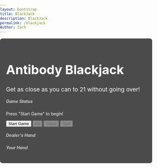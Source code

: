 ```yaml
---
layout: bootstrap
title: BlackJack
description: BlackJack
permalink: /blackjack
Author: Zach
---
```


<style>
  body {
    background-image: url('{{site.baseurl}}/images/blackjacklayout.png'); 
    background-size: cover;
    background-repeat: no-repeat;
    background-position: center;
    color: #ffffff;
    font-family: 'Inter', sans-serif;
    margin: 0;
    padding: 0;
  }

  .container {
    position: relative;
    z-index: 1; 
    background-color: rgba(0, 0, 0, 0.7); 
    border-radius: 8px;
    padding: 20px;
  }

  h1.text-center {
    color: #ffffff; 
    font-size: 2.5875rem; 
  }

  .description {
    font-size: 1.2rem; 
    color: #ffffff;
  }

  .card-title {
    color: #cccccc; 
  }
</style>

<div class="container mt-5">
  <h1 class="text-center">Antibody Blackjack</h1>
  <p class="text-center description">Get as close as you can to 21 without going over!</p>
  <div class="row justify-content-center mt-4">
    <div class="col-md-6">
      <div class="card">  
        <div class="card-body">
          <h5 class="card-title">Game Status</h5>
          <p id="game-status" class="card-text">Press "Start Game" to begin!</p>
          <div class="d-flex justify-content-between">
            <button id="start-game" class="btn btn-primary">Start Game</button>
            <button id="hit" class="btn btn-success" disabled>Hit</button>
            <button id="stand" class="btn btn-warning" disabled>Stand</button>
            <button id="split" class="btn btn-secondary" disabled>Split</button>
          </div>
        </div>
      </div>
    </div>
  </div>
  <div class="row justify-content-center mt-4">
    <div class="col-md-6">
      <div class="card">
        <div class="card-body">
          <h5 class="card-title">Dealer's Hand</h5>
          <div id="dealer-hand" class="d-flex flex-wrap justify-content-center"></div>
          <h5 class="card-title mt-4">Your Hand</h5>
          <div id="player-hand" class="d-flex flex-wrap justify-content-center"></div>
        </div>
      </div>
    </div>
  </div>
</div>

<script type="module">
  import { pythonURI, fetchOptions } from '{{ site.baseurl }}/assets/js/api/config.js';

  function showPopup(message) {
    const popup = document.createElement("div");
    popup.textContent = message;
    popup.style.position = "fixed";
    popup.style.top = "50%";
    popup.style.left = "50%";
    popup.style.transform = "translate(-50%, -50%)";
    popup.style.backgroundColor = "rgba(0, 0, 0, 0.8)";
    popup.style.color = "white";
    popup.style.padding = "20px";
    popup.style.borderRadius = "8px";
    popup.style.zIndex = "1000";
    popup.style.textAlign = "center";
    popup.style.fontSize = "18px";

    document.body.appendChild(popup);

    setTimeout(() => {
      document.body.removeChild(popup);
    }, 3000); 
  }

  async function updatePoints(points) {
    try {
      const response = await fetch(`${pythonURI}/api/points`, {
        ...fetchOptions,
        method: 'POST',
        body: JSON.stringify({ points })
      });

      const data = await response.json();
      console.log('Response:', response); 
      console.log('Response Data:', data); 

      if (response.ok) {
        console.log('Points updated successfully:', data.total_points);
        showPopup("You gained 50 points!"); 
      } else {
        console.error('Failed to update points:', data.message);
      }
    } catch (error) {
      console.error('Error updating points:', error);
    }
  }

  const startGameButton = document.getElementById("start-game");
  const hitButton = document.getElementById("hit");
  const standButton = document.getElementById("stand");
  const splitButton = document.getElementById("split");
  const gameStatus = document.getElementById("game-status");
  const playerHand = document.getElementById("player-hand");
  const dealerHand = document.getElementById("dealer-hand");

  let deck = [];
  let playerCards = [];
  let dealerCards = [];
  let playerHand1 = [];
  let playerHand2 = [];
  let isPlayingFirstHand = true;

  function createDeck() {
    const antibodies = [
      { name: "IgG", value: 11, description: "IgG: Most abundant, long-term immunity." },
      { name: "IgA", value: 2, description: "IgA: Protects mucosal surfaces." },
      { name: "IgM", value: 3, description: "IgM: First responder, complement activator." },
      { name: "IgE", value: 4, description: "IgE: Allergies and parasite defense." },
      { name: "IgD", value: 5, description: "IgD: B cell activation role." },
      { name: "IgG1", value: 6, description: "IgG1: Effective against viruses/bacteria." },
      { name: "IgG2", value: 7, description: "IgG2: Carbohydrate antigen defense." },
      { name: "IgG3", value: 8, description: "IgG3: Strong complement activator." },
      { name: "IgG4", value: 9, description: "IgG4: Regulates immune responses." },
      { name: "IgA1", value: 10, description: "IgA1: Blood-based infection defense." },
      { name: "IgA2", value: 10, description: "IgA2: Mucosal secretion protection." },
      { name: "Secretory IgM", value: 10, description: "Secretory IgM: Mucosal immunity role." },
      { name: "IgY", value: 10, description: "IgY: Bird/reptile antibody, IgG-like." }
    ];

    const suits = ["♥", "♦", "♣", "♠"];
    const ranks = ["A", "2", "3", "4", "5", "6", "7", "8", "9", "10", "J", "Q", "K"];

    deck = [];
    antibodies.forEach((antibody, index) => {
      suits.forEach((suit) => {
        deck.push({
          name: antibody.name,
          value: antibody.value,
          rank: ranks[index],
          suit: suit,
          description: antibody.description
        });
      });
    });

    deck.sort(() => Math.random() - 0.5); 
  }

  function calculateScore(cards) {
    let score = 0;
    let iggCount = 0;

    for (const card of cards) {
      score += card.value;
      if (card.name === "IgG") {
        iggCount++;
      }
    }

    while (score > 21 && iggCount > 0) {
      score -= 10; 
      iggCount--;
    }

    return score;
  }

  function createCardElement(card) {
    const cardElement = document.createElement("div");
    cardElement.style.width = "160px";
    cardElement.style.height = "240px";
    cardElement.className = "card m-2";
    cardElement.style.border = "1px solid black";
    cardElement.style.borderRadius = "8px";
    cardElement.style.backgroundColor = "white";
    cardElement.style.position = "relative";
    cardElement.style.display = "flex";
    cardElement.style.flexDirection = "column";
    cardElement.style.justifyContent = "space-between";
    cardElement.style.padding = "5px";
    cardElement.style.color = "black";
    cardElement.style.cursor = "pointer"; 

    const frontFace = document.createElement("div");
    frontFace.style.width = "100%";
    frontFace.style.height = "100%";
    frontFace.style.position = "absolute";
    frontFace.style.backfaceVisibility = "hidden";
    frontFace.style.transform = "rotateY(0deg)";
    frontFace.style.display = "flex";
    frontFace.style.flexDirection = "column";
    frontFace.style.justifyContent = "space-between";

    const imageElement = document.createElement("img");
    imageElement.src = `{{site.baseurl}}/images/${card.name.replace(/\s+/g, '')}.png`;
    imageElement.alt = card.name;
    imageElement.style.width = "100%";
    imageElement.style.height = "100%";
    imageElement.style.borderRadius = "8px";
    frontFace.appendChild(imageElement);

    const suitColor = (card.suit === "♥" || card.suit === "♦") ? "red" : "black";

    const topLeft = document.createElement("div");
    topLeft.style.position = "absolute";
    topLeft.style.top = "5px";
    topLeft.style.left = "5px";
    topLeft.style.fontSize = "18px";
    topLeft.style.fontWeight = "bold";
    topLeft.style.color = suitColor;
    topLeft.textContent = `${card.rank} ${card.suit}`;
    frontFace.appendChild(topLeft);

    const topRight = document.createElement("div");
    topRight.style.position = "absolute";
    topRight.style.top = "5px";
    topRight.style.right = "5px";
    topRight.style.fontSize = "16px";
    topRight.style.fontWeight = "bold";
    topRight.textContent = card.name;
    frontFace.appendChild(topRight);

    const backFace = document.createElement("div");
    backFace.style.width = "100%";
    backFace.style.height = "100%";
    backFace.style.position = "absolute";
    backFace.style.backfaceVisibility = "hidden";
    backFace.style.transform = "rotateY(180deg)";
    backFace.style.display = "flex";
    backFace.style.alignItems = "center";
    backFace.style.justifyContent = "center";
    backFace.style.backgroundColor = "white";
    backFace.style.borderRadius = "8px";
    backFace.style.padding = "10px";
    backFace.style.textAlign = "center";
    backFace.style.color = "black";
    backFace.textContent = card.description;

    cardElement.appendChild(frontFace);
    cardElement.appendChild(backFace);

    cardElement.style.transformStyle = "preserve-3d";
    cardElement.style.transition = "transform 0.6s";

    cardElement.addEventListener("click", () => {
      if (cardElement.style.transform === "rotateY(180deg)") {
        cardElement.style.transform = "rotateY(0deg)";
      } else {
        cardElement.style.transform = "rotateY(180deg)";
      }
    });

    return cardElement;
  }

  function resetGame() {
    deck = [];
    playerCards = [];
    dealerCards = [];
    playerHand1 = [];
    playerHand2 = [];
    isPlayingFirstHand = true;
    playerHand.innerHTML = "";
    dealerHand.innerHTML = "";
    gameStatus.textContent = "Press 'Start Game' to begin!";
    hitButton.disabled = true;
    standButton.disabled = true;
    splitButton.disabled = true;
  }

  function updateHands() {
    playerHand.innerHTML = "";
    dealerHand.innerHTML = "";

    dealerHand.style.display = "flex";
    dealerHand.style.justifyContent = "center";
    dealerHand.style.marginBottom = "20px";
    dealerCards.forEach(card => dealerHand.appendChild(createCardElement(card)));

    if (playerHand1.length > 0 && playerHand2.length > 0) {
      const handsContainer = document.createElement("div");
      handsContainer.style.display = "flex";
      handsContainer.style.justifyContent = "center";
      handsContainer.style.gap = "40px";

      const hand1Container = document.createElement("div");
      hand1Container.style.display = "flex";
      hand1Container.style.flexDirection = "column";
      hand1Container.style.alignItems = "center";

      const hand2Container = document.createElement("div");
      hand2Container.style.display = "flex";
      hand2Container.style.flexDirection = "column";
      hand2Container.style.alignItems = "center";

      playerHand1.forEach((card, index) => {
        const cardElement = createCardElement(card);
        cardElement.style.position = "relative";
        cardElement.style.marginTop = `${index * 30}px`;
        hand1Container.appendChild(cardElement);
      });

      playerHand2.forEach((card, index) => {
        const cardElement = createCardElement(card);
        cardElement.style.position = "relative";
        cardElement.style.marginTop = `${index * 30}px`;
        hand2Container.appendChild(cardElement);
      });

      handsContainer.appendChild(hand1Container);
      handsContainer.appendChild(hand2Container);
      playerHand.appendChild(handsContainer);
    } else {
      playerCards.forEach((card, index) => {
        const cardElement = createCardElement(card);
        cardElement.style.position = "relative";
        cardElement.style.marginTop = `${index * 30}px`;
        playerHand.appendChild(cardElement);
      });
    }

    const splitButton = document.getElementById("split");
    if (playerCards.length === 2 && playerCards[0].rank === playerCards[1].rank) {
      splitButton.disabled = false;
    } else {
      splitButton.disabled = true;
    }
  }

  function startGame() {
    resetGame();
    createDeck();
    playerCards = [deck.pop(), deck.pop()];
    dealerCards = [deck.pop()];
    updateHands();
    gameStatus.textContent = "Game started! Your turn.";
    hitButton.disabled = false;
    standButton.disabled = false;
  }

  function hit() {
    playerCards.push(deck.pop());
    const currentHandScore = calculateScore(playerCards);
    const dealerScore = calculateScore(dealerCards);

    gameStatus.textContent = `Your Score: ${currentHandScore} | Dealer's Score: ${dealerScore}`;

    updateHands();

    if (currentHandScore > 21) {
      if (playerHand1.length > 0 && playerHand2.length > 0) {
        if (isPlayingFirstHand) {
          isPlayingFirstHand = false;
          playerCards = playerHand2;
          gameStatus.textContent = "Second Card! Your Turn.";
          updateHands();
        } else {
          finalizeSplitGame();
        }
      } else {
        gameStatus.textContent = "You busted! Dealer wins.";
        hitButton.disabled = true;
        standButton.disabled = true;
      }
    }
  }

  function split() {
    if (playerCards.length === 2 && playerCards[0].rank === playerCards[1].rank) {
      playerHand1 = [playerCards[0]];
      playerHand2 = [playerCards[1]];
      playerCards = playerHand1;
      isPlayingFirstHand = true;
      gameStatus.textContent = "First Card! Your Turn.";
      updateHands();
      hitButton.disabled = false;
      standButton.disabled = false;
      splitButton.disabled = true;
    }
  }

  function stand() {
    if (playerHand1.length > 0 && playerHand2.length > 0) {
      if (isPlayingFirstHand) {
        isPlayingFirstHand = false;
        playerCards = playerHand2;
        gameStatus.textContent = "Second Card! Your Turn.";
        updateHands();
      } else {
        finalizeSplitGame();
      }
    } else {
      finalizeNormalGame();
    }
  }

  function finalizeNormalGame() {
    while (calculateScore(dealerCards) < 17) {
      dealerCards.push(deck.pop());
    }
    updateHands();

    const playerScore = calculateScore(playerCards);
    const dealerScore = calculateScore(dealerCards);

    if (playerScore > 21) {
      gameStatus.textContent = "You busted! Dealer wins.";
    } else if (dealerScore > 21 || playerScore > dealerScore) {
      gameStatus.textContent = "You win!";
      updatePoints(50);
    } else if (playerScore < dealerScore) {
      gameStatus.textContent = "Dealer wins!";
    } else {
      gameStatus.textContent = "It's a tie!";
    }

    hitButton.disabled = true;
    standButton.disabled = true;
  }

  function finalizeSplitGame() {
    const firstHandScore = calculateScore(playerHand1);
    const secondHandScore = calculateScore(playerHand2);

    
    if (firstHandScore > 21 && secondHandScore > 21) {
      gameStatus.textContent = "Dealer wins!";
      hitButton.disabled = true;
      standButton.disabled = true;
      return;
    }

    
    while (calculateScore(dealerCards) < 17) {
      dealerCards.push(deck.pop());
    }
    updateHands();

    const dealerScore = calculateScore(dealerCards);

    const firstHandResult = firstHandScore > 21 ? "bust" : dealerScore > 21 || firstHandScore > dealerScore ? "win" : firstHandScore < dealerScore ? "lose" : "tie";
    const secondHandResult = secondHandScore > 21 ? "bust" : dealerScore > 21 || secondHandScore > dealerScore ? "win" : secondHandScore < dealerScore ? "lose" : "tie";

    
    if (firstHandResult === "win" && secondHandResult === "win") {
      gameStatus.textContent = "You win!";
      updatePoints(50);
    } else if (firstHandResult === "lose" && secondHandResult === "lose") {
      gameStatus.textContent = "Dealer wins!";
    } else if (firstHandResult === "tie" && secondHandResult === "tie") {
      gameStatus.textContent = "It's a tie!";
    } else if ((firstHandResult === "win" && secondHandResult === "lose") || (firstHandResult === "lose" && secondHandResult === "win")) {
      gameStatus.textContent = "It's a tie!";
    } else if (firstHandResult === "tie" && secondHandResult === "lose") {
      gameStatus.textContent = "Dealer wins!";
    } else if (firstHandResult === "tie" && secondHandResult === "win") {
      gameStatus.textContent = "You win!";
      updatePoints(50);
    } else if ((firstHandResult === "bust" && secondHandResult === "tie") || (firstHandResult === "tie" && secondHandResult === "bust")) {
      gameStatus.textContent = "Dealer wins!";
    } else if (secondHandResult === "bust") {
      gameStatus.textContent = firstHandResult === "win" ? "You win!" : "Dealer wins!";
    }

    hitButton.disabled = true;
    standButton.disabled = true;
  }

  startGameButton.addEventListener("click", startGame);
  hitButton.addEventListener("click", hit);
  standButton.addEventListener("click", stand);
  splitButton.addEventListener("click", split);
</script>